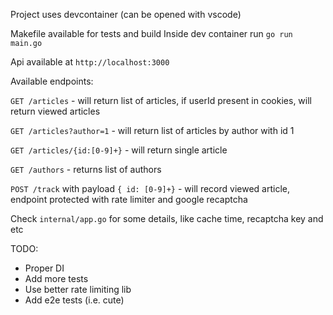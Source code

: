 Project uses devcontainer (can be opened with vscode)

Makefile available for tests and build
Inside dev container run `go run main.go`

Api available at `http://localhost:3000`

Available endpoints:

`GET /articles` - will return list of articles, if userId present in cookies, will return viewed articles 

`GET /articles?author=1` - will return list of articles by author with id 1

`GET /articles/{id:[0-9]+}` - will return single article

`GET /authors` - returns list of authors

`POST /track` with payload `{ id: [0-9]+}` - will record viewed article, endpoint protected with rate limiter and google recaptcha

Check `internal/app.go` for some details, like cache time, recaptcha key and etc



TODO:

* Proper DI
* Add more tests
* Use better rate limiting lib
* Add e2e tests (i.e. cute)